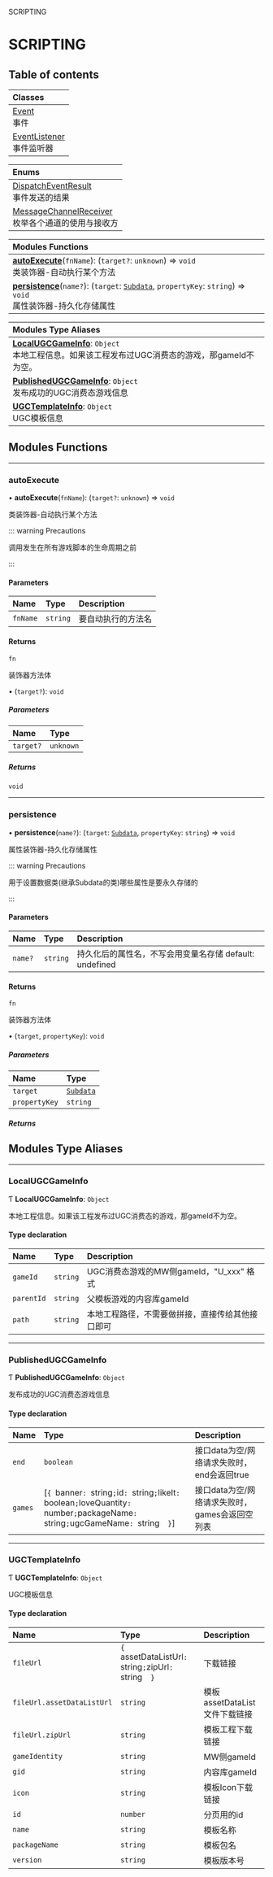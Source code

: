 SCRIPTING

# SCRIPTING <Badge type="tip" text="Groups" /> <Score text="SCRIPTING" />

## Table of contents
| Classes |
| :-----|
| [Event](../classes/mw.Event.md) <br> 事件 |
| [EventListener](../classes/mw.EventListener.md) <br> 事件监听器 |


| Enums |
| :-----|
| [DispatchEventResult](../enums/mw.DispatchEventResult.md) <br> 事件发送的结果 |
| [MessageChannelReceiver](../enums/mw.MessageChannelReceiver.md) <br> 枚举各个通道的使用与接收方 |


| Modules Functions |
| :-----|
| **[autoExecute](SCRIPTING.SCRIPTING.md#autoexecute)**(`fnName`): (`target?`: `unknown`) => `void` <br> 类装饰器-自动执行某个方法|
| **[persistence](SCRIPTING.SCRIPTING.md#persistence)**(`name?`): (`target`: [`Subdata`](../classes/mwext.Subdata.md), `propertyKey`: `string`) => `void` <br> 属性装饰器-持久化存储属性|


| Modules Type Aliases |
| :-----|
| **[LocalUGCGameInfo](SCRIPTING.SCRIPTING.md#localugcgameinfo)**: `Object` <br> 本地工程信息。如果该工程发布过UGC消费态的游戏，那gameId不为空。|
| **[PublishedUGCGameInfo](SCRIPTING.SCRIPTING.md#publishedugcgameinfo)**: `Object` <br> 发布成功的UGC消费态游戏信息|
| **[UGCTemplateInfo](SCRIPTING.SCRIPTING.md#ugctemplateinfo)**: `Object` <br> UGC模板信息|


## Modules Functions


___

### autoExecute <Score text="autoExecute" /> 

• **autoExecute**(`fnName`): (`target?`: `unknown`) => `void` 

类装饰器-自动执行某个方法

::: warning Precautions

调用发生在所有游戏脚本的生命周期之前

:::


#### Parameters

| Name | Type | Description |
| :------ | :------ | :------ |
| `fnName` | `string` |  要自动执行的方法名 |

#### Returns

`fn`

装饰器方法体

• (`target?`): `void`

##### Parameters

| Name | Type |
| :------ | :------ |
| `target?` | `unknown` |

##### Returns

`void`
___

### persistence <Score text="persistence" /> 

• **persistence**(`name?`): (`target`: [`Subdata`](../classes/mwext.Subdata.md), `propertyKey`: `string`) => `void` 

属性装饰器-持久化存储属性

::: warning Precautions

用于设置数据类(继承Subdata的类)哪些属性是要永久存储的

:::


#### Parameters

| Name | Type | Description |
| :------ | :------ | :------ |
| `name?` | `string` |  持久化后的属性名，不写会用变量名存储 default: undefined |

#### Returns

`fn`

装饰器方法体

• (`target`, `propertyKey`): `void`

##### Parameters

| Name | Type |
| :------ | :------ |
| `target` | [`Subdata`](../classes/mwext.Subdata.md) |
| `propertyKey` | `string` |

##### Returns

## Modules Type Aliases


___

### LocalUGCGameInfo <Score text="LocalUGCGameInfo" /> 

Ƭ **LocalUGCGameInfo**: `Object`

本地工程信息。如果该工程发布过UGC消费态的游戏，那gameId不为空。

#### Type declaration

| Name | Type | Description |
| :------ | :------ | :------ |
| `gameId` | `string` | UGC消费态游戏的MW侧gameId，"U_xxx" 格式 |
| `parentId` | `string` | 父模板游戏的内容库gameId |
| `path` | `string` | 本地工程路径，不需要做拼接，直接传给其他接口即可 |
___

### PublishedUGCGameInfo <Score text="PublishedUGCGameInfo" /> 

Ƭ **PublishedUGCGameInfo**: `Object`

发布成功的UGC消费态游戏信息

#### Type declaration

| Name | Type | Description |
| :------ | :------ | :------ |
| `end` | `boolean` | 接口data为空/网络请求失败时，end会返回true |
| `games` | [`{ `banner`: `string` ; `id`: `string` ; `likeIt`: `boolean` ; `loveQuantity`: `number` ; `packageName`: `string` ; `ugcGameName`: `string`  }`] | 接口data为空/网络请求失败时，games会返回空列表 |
___

### UGCTemplateInfo <Score text="UGCTemplateInfo" /> 

Ƭ **UGCTemplateInfo**: `Object`

UGC模板信息

#### Type declaration

| Name | Type | Description |
| :------ | :------ | :------ |
| `fileUrl` | `{ `assetDataListUrl`: `string` ; `zipUrl`: `string`  }` | 下载链接 |
| `fileUrl.assetDataListUrl` | `string` | 模板assetDataList文件下载链接 |
| `fileUrl.zipUrl` | `string` | 模板工程下载链接 |
| `gameIdentity` | `string` | MW侧gameId |
| `gid` | `string` | 内容库gameId |
| `icon` | `string` | 模板Icon下载链接 |
| `id` | `number` | 分页用的id |
| `name` | `string` | 模板名称 |
| `packageName` | `string` | 模板包名 |
| `version` | `string` | 模板版本号 |